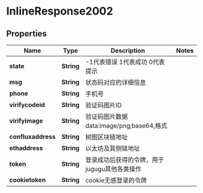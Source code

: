 

# InlineResponse2002

## Properties

Name | Type | Description | Notes
------------ | ------------- | ------------- | -------------
**state** | **String** | -1代表错误 1代表成功 0代表提示 | 
**msg** | **String** | 状态码对应的详细信息 | 
**phone** | **String** | 手机号 | 
**virifycodeid** | **String** | 验证码图片ID | 
**virifyimage** | **String** | 验证码图片数据data:image/png;base64,格式 | 
**confluxaddress** | **String** | 树图区块链地址 | 
**ethaddress** | **String** | 以太坊及其侧链地址 | 
**token** | **String** | 登录成功后获得的令牌，用于jugugu其他各类操作 | 
**cookietoken** | **String** | cookie无感登录的令牌 | 



